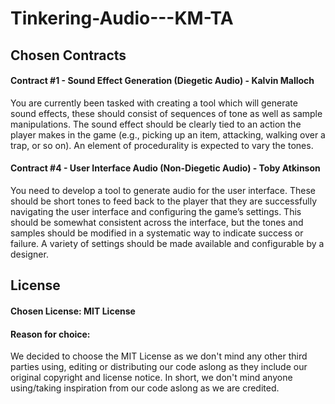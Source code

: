 # Tinkering-Audio---KM-TA


## Chosen Contracts  
  
 #### Contract #1 - Sound Effect Generation (Diegetic Audio) - Kalvin Malloch  
  
  You are currently been tasked with creating a tool which will generate sound
effects, these should consist of sequences of tone as well as sample manipulations. The sound effect should be clearly tied to an action the player makes in
the game (e.g., picking up an item, attacking, walking over a trap, or so on).
An element of procedurality is expected to vary the tones.
  
#### Contract #4 - User Interface Audio (Non-Diegetic Audio) - Toby Atkinson  
  
  You need to develop a tool to generate audio for the user interface. These
should be short tones to feed back to the player that they are successfully
navigating the user interface and configuring the game’s settings. This should
be somewhat consistent across the interface, but the tones and samples
should be modified in a systematic way to indicate success or failure. A variety
of settings should be made available and configurable by a designer.  
  

## License  
  
#### Chosen License: MIT License  
  
#### Reason for choice:  
  
  We decided to choose the MIT License as we don't mind any other third parties using, editing or distributing our code aslong as they include our original copyright and license notice. In short, we don't mind anyone using/taking inspiration from our code aslong as we are credited.  
  
